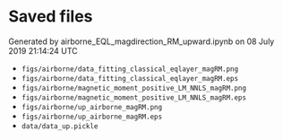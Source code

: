 # Saved files 


Generated by airborne_EQL_magdirection_RM_upward.ipynb on 08 July 2019 21:14:24 UTC

*  `figs/airborne/data_fitting_classical_eqlayer_magRM.png` 
*  `figs/airborne/data_fitting_classical_eqlayer_magRM.eps` 
*  `figs/airborne/magnetic_moment_positive_LM_NNLS_magRM.png` 
*  `figs/airborne/magnetic_moment_positive_LM_NNLS_magRM.eps` 
*  `figs/airborne/up_airborne_magRM.png` 
*  `figs/airborne/up_airborne_magRM.eps` 
*  `data/data_up.pickle` 
